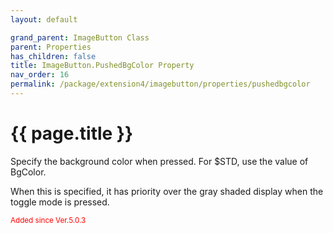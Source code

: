 ```yaml
---
layout: default

grand_parent: ImageButton Class
parent: Properties
has_children: false
title: ImageButton.PushedBgColor Property
nav_order: 16
permalink: /package/extension4/imagebutton/properties/pushedbgcolor
---
```

# {{ page.title }}

Specify the background color when pressed. For $STD, use the value of BgColor.

When this is specified, it has priority over the gray shaded display when the toggle mode is pressed.

<small><span style="color:red">Added since Ver.5.0.3</span></small>